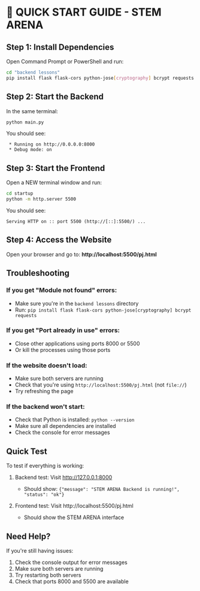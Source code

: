 # 🚀 QUICK START GUIDE - STEM ARENA

## Step 1: Install Dependencies

Open Command Prompt or PowerShell and run:

```bash
cd "backend lessons"
pip install flask flask-cors python-jose[cryptography] bcrypt requests
```

## Step 2: Start the Backend

In the same terminal:

```bash
python main.py
```

You should see:
```
 * Running on http://0.0.0.0:8000
 * Debug mode: on
```

## Step 3: Start the Frontend

Open a NEW terminal window and run:

```bash
cd startup
python -m http.server 5500
```

You should see:
```
Serving HTTP on :: port 5500 (http://[::]:5500/) ...
```

## Step 4: Access the Website

Open your browser and go to:
**http://localhost:5500/pj.html**

## Troubleshooting

### If you get "Module not found" errors:
- Make sure you're in the `backend lessons` directory
- Run: `pip install flask flask-cors python-jose[cryptography] bcrypt requests`

### If you get "Port already in use" errors:
- Close other applications using ports 8000 or 5500
- Or kill the processes using those ports

### If the website doesn't load:
- Make sure both servers are running
- Check that you're using `http://localhost:5500/pj.html` (not `file://`)
- Try refreshing the page

### If the backend won't start:
- Check that Python is installed: `python --version`
- Make sure all dependencies are installed
- Check the console for error messages

## Quick Test

To test if everything is working:

1. Backend test: Visit http://127.0.0.1:8000
   - Should show: `{"message": "STEM ARENA Backend is running!", "status": "ok"}`

2. Frontend test: Visit http://localhost:5500/pj.html
   - Should show the STEM ARENA interface

## Need Help?

If you're still having issues:
1. Check the console output for error messages
2. Make sure both servers are running
3. Try restarting both servers
4. Check that ports 8000 and 5500 are available 